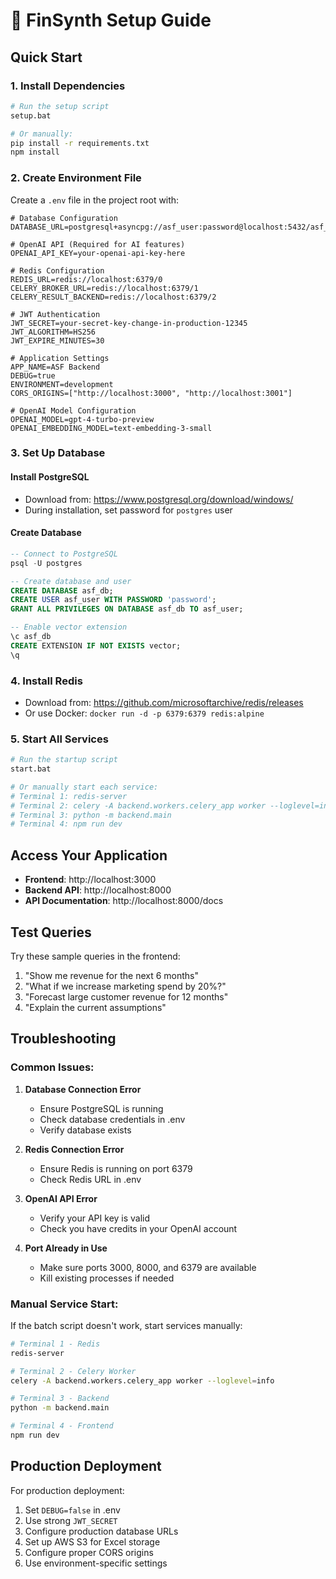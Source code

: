 # 🚀 FinSynth Setup Guide

## Quick Start

### 1. Install Dependencies
```bash
# Run the setup script
setup.bat

# Or manually:
pip install -r requirements.txt
npm install
```

### 2. Create Environment File
Create a `.env` file in the project root with:

```env
# Database Configuration
DATABASE_URL=postgresql+asyncpg://asf_user:password@localhost:5432/asf_db

# OpenAI API (Required for AI features)
OPENAI_API_KEY=your-openai-api-key-here

# Redis Configuration
REDIS_URL=redis://localhost:6379/0
CELERY_BROKER_URL=redis://localhost:6379/1
CELERY_RESULT_BACKEND=redis://localhost:6379/2

# JWT Authentication
JWT_SECRET=your-secret-key-change-in-production-12345
JWT_ALGORITHM=HS256
JWT_EXPIRE_MINUTES=30

# Application Settings
APP_NAME=ASF Backend
DEBUG=true
ENVIRONMENT=development
CORS_ORIGINS=["http://localhost:3000", "http://localhost:3001"]

# OpenAI Model Configuration
OPENAI_MODEL=gpt-4-turbo-preview
OPENAI_EMBEDDING_MODEL=text-embedding-3-small
```

### 3. Set Up Database

#### Install PostgreSQL
- Download from: https://www.postgresql.org/download/windows/
- During installation, set password for `postgres` user

#### Create Database
```sql
-- Connect to PostgreSQL
psql -U postgres

-- Create database and user
CREATE DATABASE asf_db;
CREATE USER asf_user WITH PASSWORD 'password';
GRANT ALL PRIVILEGES ON DATABASE asf_db TO asf_user;

-- Enable vector extension
\c asf_db
CREATE EXTENSION IF NOT EXISTS vector;
\q
```

### 4. Install Redis
- Download from: https://github.com/microsoftarchive/redis/releases
- Or use Docker: `docker run -d -p 6379:6379 redis:alpine`

### 5. Start All Services
```bash
# Run the startup script
start.bat

# Or manually start each service:
# Terminal 1: redis-server
# Terminal 2: celery -A backend.workers.celery_app worker --loglevel=info
# Terminal 3: python -m backend.main
# Terminal 4: npm run dev
```

## Access Your Application

- **Frontend**: http://localhost:3000
- **Backend API**: http://localhost:8000
- **API Documentation**: http://localhost:8000/docs

## Test Queries

Try these sample queries in the frontend:

1. "Show me revenue for the next 6 months"
2. "What if we increase marketing spend by 20%?"
3. "Forecast large customer revenue for 12 months"
4. "Explain the current assumptions"

## Troubleshooting

### Common Issues:

1. **Database Connection Error**
   - Ensure PostgreSQL is running
   - Check database credentials in .env
   - Verify database exists

2. **Redis Connection Error**
   - Ensure Redis is running on port 6379
   - Check Redis URL in .env

3. **OpenAI API Error**
   - Verify your API key is valid
   - Check you have credits in your OpenAI account

4. **Port Already in Use**
   - Make sure ports 3000, 8000, and 6379 are available
   - Kill existing processes if needed

### Manual Service Start:

If the batch script doesn't work, start services manually:

```bash
# Terminal 1 - Redis
redis-server

# Terminal 2 - Celery Worker
celery -A backend.workers.celery_app worker --loglevel=info

# Terminal 3 - Backend
python -m backend.main

# Terminal 4 - Frontend
npm run dev
```

## Production Deployment

For production deployment:

1. Set `DEBUG=false` in .env
2. Use strong `JWT_SECRET`
3. Configure production database URLs
4. Set up AWS S3 for Excel storage
5. Configure proper CORS origins
6. Use environment-specific settings
